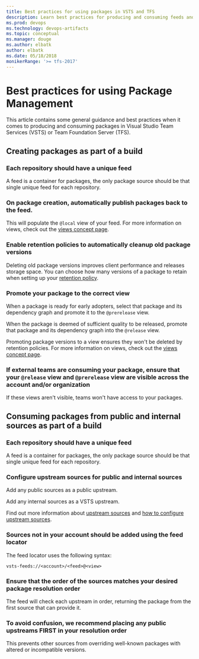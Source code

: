 ```yaml
---
title: Best practices for using packages in VSTS and TFS
description: Learn best practices for producing and consuming feeds and packages in Visual Studio Team Services and Team Foundation Server
ms.prod: devops
ms.technology: devops-artifacts
ms.topic: conceptual
ms.manager: douge
ms.author: elbatk
author: elbatk
ms.date: 05/18/2018
monikerRange: '>= tfs-2017'
---
```


# Best practices for using Package Management 

This article contains some general guidance and best practices when it comes to producing and consuming packages in Visual Studio Team Services (VSTS) or Team Foundation Server (TFS). 

## Creating packages as part of a build

### Each repository should have a unique feed

A feed is a container for packages, the only package source should be that single unique feed for each repository.

### On package creation, automatically publish packages back to the feed.

This will populate the `@local` view of your feed. For more information on views, check out the [views concept page](views.md).

### Enable retention policies to automatically cleanup old package versions

Deleting old package versions improves client performance and releases storage space. You can choose how many versions of a package to retain when setting up your [retention policy](../how-to/retention-policies.md).

### Promote your package to the correct view

When a package is ready for early adopters, select that package and its dependency graph and promote it to the `@prerelease` view.

When the package is deemed of sufficient quality to be released, promote that package and its dependency graph into the `@release` view.

Promoting package versions to a view ensures they won't be deleted by retention policies. For more information on views, check out the [views concept page](views.md).

### If external teams are consuming your package, ensure that your `@release` view and `@prerelease` view are visible across the account and/or organization

If these views aren't visible, teams won't have access to your packages.

## Consuming packages from public and internal sources as part of a build

### Each repository should have a unique feed

A feed is a container for packages, the only package source should be that single unique feed for each repository.

### Configure upstream sources for public and internal sources

Add any public sources as a public upstream.

Add any internal sources as a VSTS upstream.

Find out more information about [upstream sources](upstream-sources.md) and [how to configure upstream sources](../how-to/set-up-upstream-sources.md).

### Sources not in your account should be added using the feed locator

The feed locator uses the following syntax:

`vsts-feeds://<account>/<feed>@<view>`

### Ensure that the order of the sources matches your desired package resolution order

The feed will check each upstream in order, returning the package from the first source that can provide it.

### To avoid confusion, we recommend placing any public upstreams FIRST in your resolution order

This prevents other sources from overriding well-known packages with altered or incompatible versions.